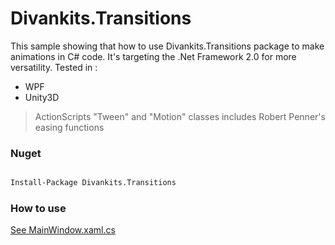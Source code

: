 # Divankits.Transitions
This sample showing that how to use Divankits.Transitions package to make animations in C# code. It's targeting the .Net Framework 2.0 for more versatility.
Tested in :
- WPF
- Unity3D 

> ActionScripts "Tween" and "Motion" classes includes Robert Penner's easing functions
 
### Nuget 

```bash

Install-Package Divankits.Transitions

```


### How to use
[See MainWindow.xaml.cs](https://github.com/Rmanaf/TransitionsSample/blob/master/TransitionsSample/MainWindow.xaml.cs)
